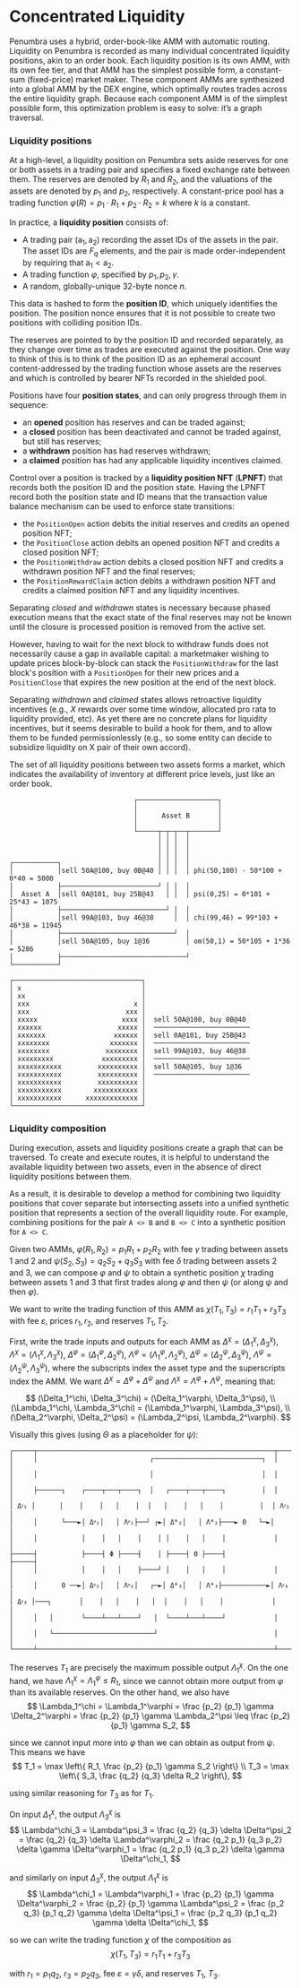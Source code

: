 # Concentrated Liquidity

Penumbra uses a hybrid, order-book-like AMM with automatic routing. Liquidity on Penumbra is recorded as many individual concentrated liquidity positions, akin to an order book. Each liquidity position is its own AMM, with its own fee tier, and that AMM has the simplest possible form, a constant-sum (fixed-price) market maker. These component AMMs are synthesized into a global AMM by the DEX engine, which optimally routes trades across the entire liquidity graph. Because each component AMM is of the simplest possible form, this optimization problem is easy to solve: it’s a graph traversal.


### Liquidity positions

At a high-level, a liquidity position on Penumbra sets aside reserves for one or both assets in a trading pair and specifies a fixed exchange rate between them. The reserves are denoted by $R_1$ and $R_2$, and the valuations of the assets are denoted by $p_1$ and $p_2$, respectively. A constant-price pool has a trading function $\varphi(R) = p_1 \cdot R_1 + p_2 \cdot R_2 = k$ where $k$ is a constant.

In practice, a **liquidity position** consists of:

* A trading pair $(\mathsf a_1, \mathsf a_2)$ recording the asset IDs of the assets in the pair. The asset IDs are $F_q$ elements, and the pair is made order-independent by requiring that $\mathsf a_1 < \mathsf a_2$.
* A trading function $\varphi$, specified by $p_1, p_2, \gamma$.
* A random, globally-unique 32-byte nonce $n$.

This data is hashed to form the **position ID**, which uniquely identifies the position.  The position nonce ensures that it is not possible to create two positions with colliding position IDs.

The reserves are pointed to by the position ID and recorded separately, as they change over time as trades are executed against the position. One way to think of this is to think of the position ID as an ephemeral account content-addressed by the trading function whose assets are the reserves and which is controlled by bearer NFTs recorded in the shielded pool.

Positions have four **position states**, and can only progress through them in sequence:

* an **opened** position has reserves and can be traded against;
* a **closed** position has been deactivated and cannot be traded against, but still has reserves;
* a **withdrawn** position has had reserves withdrawn;
* a **claimed** position has had any applicable liquidity incentives claimed.

Control over a position is tracked by a **liquidity position NFT** (**LPNFT**) that records both the position ID and the position state.  Having the LPNFT record both the position state and ID means that the transaction value balance mechanism can be used to enforce state transitions:

- the `PositionOpen` action debits the initial reserves and credits an opened position NFT;
- the `PositionClose` action debits an opened position NFT and credits a closed position NFT;
- the `PositionWithdraw` action debits a closed position NFT and credits a withdrawn position NFT and the final reserves;
- the `PositionRewardClaim` action debits a withdrawn position NFT and credits a claimed position NFT and any liquidity incentives. 

Separating _closed_ and _withdrawn_ states is necessary because phased execution means that the exact state of the final reserves may not be known until the closure is processed position is removed from the active set. 

However, having to wait for the next block to withdraw funds does not necessarily cause a gap in available capital: a marketmaker wishing to update prices block-by-block can stack the `PositionWithdraw` for the last block's position with a `PositionOpen` for their new prices and a `PositionClose` that expires the new position at the end of the next block.

Separating _withdrawn_ and _claimed_ states allows retroactive liquidity incentives (e.g., $X$ rewards over some time window, allocated pro rata to liquidity provided, etc).  As yet there are no concrete plans for liquidity incentives, but it seems desirable to build a hook for them, and to allow them to be funded permissionlessly (e.g., so some entity can decide to subsidize liquidity on X pair of their own accord).

The set of all liquidity positions between two assets forms a market, which indicates the availability of inventory at different price levels, just like an order book.

```
                               ┌────────────────────┐
                               │                    │
                               │      Asset B       │
                               │                    │
                               └─────┬─┬─┬──┬───────┘
                                     │ │ │  │
                                     │ │ │  │
                                     │ │ │  │
┌───────────┐                        │ │ │  │
│           │sell 50A@100, buy 0B@40 │ │ │  │ phi(50,100) - 50*100 + 0*40 = 5000
│           ├────────────────────────┘ │ │  │
│  Asset A  │sell 0A@101, buy 25B@43   │ │  │ psi(0,25) = 0*101 + 25*43 = 1075
│           ├──────────────────────────┘ │  │
│           │sell 99A@103, buy 46@38     │  │ chi(99,46) = 99*103 + 46*38 = 11945
│           ├────────────────────────────┘  │
│           │sell 50A@105, buy 1@36         │ om(50,1) = 50*105 + 1*36 = 5286
│           ├───────────────────────────────┘
└───────────┘
```


```
┌────────────────────────────────┐
│ x                              │
│ xx                             │
│ xxx                          x │
│ xxx                        xxx │
│ xxxxx                     xxxx │  sell 50A@100, buy 0B@40
│ xxxxxx                   xxxxx │  ────────────────────────
│ xxxxxxx                 xxxxxx │  sell 0A@101, buy 25B@43
│ xxxxxxxx               xxxxxxx │  ────────────────────────
│ xxxxxxxx              xxxxxxxx │  sell 99A@103, buy 46@38
│ xxxxxxxxx            xxxxxxxxx │  ────────────────────────
│ xxxxxxxxxxx         xxxxxxxxxx │  sell 50A@105, buy 1@36
│ xxxxxxxxxxx         xxxxxxxxxx │  ────────────────────────
│ xxxxxxxxxxx         xxxxxxxxxx │
│ xxxxxxxxxxx        xxxxxxxxxxx │
│ xxxxxxxxxxx      xxxxxxxxxxxxx │
└────────────────────────────────┘
```
### Liquidity composition

During execution, assets and liquidity positions create a graph that can be traversed. To create and execute routes, it is helpful to understand the available liquidity between two assets, even in the absence of direct liquidity positions between them.

As a result, it is desirable to develop a method for combining two liquidity positions that cover separate but intersecting assets into a unified synthetic position that represents a section of the overall liquidity route. For example, combining positions for the pair `A <> B` and `B <> C` into a synthetic position for `A <> C`.

Given two AMMs, $\varphi(R_1, R_2) = p_1 R_1 + p_2 R_2$ with fee $\gamma$ trading between assets $1$ and $2$ and $\psi(S_2, S_3) = q_2 S_2 + q_3 S_3$ with fee $\delta$ trading between assets $2$ and $3$, we can compose $\varphi$ and $\psi$ to obtain a synthetic position $\chi$ trading between assets $1$ and $3$ that first trades along $\varphi$ and then $\psi$ (or along $\psi$ and then $\varphi$).

We want to write the trading function of this AMM as $\chi(T_1, T_3) = r_1 T_1 + r_3 T_3$ with fee $\varepsilon$, prices $r_1, r_2$, and reserves $T_1, T_2$.

First, write the trade inputs and outputs for each AMM as $\Delta^\chi = (\Delta^\chi_1, \Delta^\chi_3)$, $\Lambda^\chi = (\Lambda^\chi_1, \Lambda^\chi_3)$, $\Delta^\varphi = (\Delta^\varphi_1, \Delta^\varphi_2)$, $\Lambda^\varphi = (\Lambda^\varphi_1, \Lambda^\varphi_2)$, $\Delta^\psi = (\Delta^\psi_2, \Delta^\psi_3)$, $\Lambda^\psi = (\Lambda^\psi_2, \Lambda^\psi_3)$, where the subscripts index the asset type and the superscripts index the AMM. We want $\Delta^\chi = \Delta^\varphi + \Delta^\psi$ and $\Lambda^\chi = \Lambda^\varphi + \Lambda^\psi$, meaning that:

$$
(\Delta_1^\chi, \Delta_3^\chi) = (\Delta_1^\varphi, \Delta_3^\psi), \\
(\Lambda_1^\chi, \Lambda_3^\chi) = (\Lambda_1^\varphi, \Lambda_3^\psi), \\
(\Delta_2^\varphi, \Delta_2^\psi) = (\Lambda_2^\psi, \Lambda_2^\varphi).
$$

Visually this gives (using $\Theta$ as a placeholder for $\psi$):

```
┌─────┬───────────────────────────────────────────────────────────┬─────┐
│     │                            ┌───────────────────────────┐  │     │
│     │                            │                           │  │     │
│     ├──────┐    ┌────┬───┬────┐  │   ┌────┬───┬────┐         │  │     │
│ Δᵡ₁ │      │    │    │   │    │  │   │    │   │    │         │  │ Λᵡ₁ │
│     │      └───►│ Δᵠ₁│   │ Λᵠ₁├──┘ ┌►│ Δᶿ₂│   │ Λᶿ₂├───► 0   └─►│     │
│     │           │    │   │    │    │ │    │   │    │            │     │
├─────┤           ├────┤ Φ ├────┤    │ ├────┤ Θ ├────┤            ├─────┤
│     │           │    │   │    ├────┘ │    │   │    │            │     │
│     │      0 ──►│ Δᵠ₂│   │ Λᵠ₂│   ┌─►│ Δᶿ₃│   │ Λᶿ₃├───────────►│ Λᵡ₃ │
│ Δᵡ₃ │───┐       │    │   │    │   │  │    │   │    │            │     │
│     │   │       └────┴───┴────┘   │  └────┴───┴────┘            │     │
│     │   └─────────────────────────┘                             │     │
└─────┴───────────────────────────────────────────────────────────┴─────┘
```

The reserves $T_1$ are precisely the maximum possible output $\Lambda_1^\chi$. On the one hand, we have $\Lambda_1^\chi = \Lambda_1^\varphi \leq R_1$, since we cannot obtain more output from $\varphi$ than its available reserves. On the other hand, we also have
$$
\Lambda_1^\chi = \Lambda_1^\varphi = \frac {p_2} {p_1} \gamma \Delta_2^\varphi = \frac {p_2} {p_1} \gamma \Lambda_2^\psi \leq \frac {p_2} {p_1} \gamma S_2,
$$

since we cannot input more into $\varphi$ than we can obtain as output from $\psi$. This means we have
$$
T_1 = \max \left\{ R_1, \frac {p_2} {p_1} \gamma S_2 \right\} \\
T_3 = \max \left\{ S_3, \frac {q_2} {q_3} \delta R_2 \right\},
$$

using similar reasoning for $T_3$ as for $T_1$.

On input $\Delta^\chi_1$, the output $\Lambda^\chi_3$ is
$$
\Lambda^\chi_3 = \Lambda^\psi_3
= \frac {q_2} {q_3} \delta \Delta^\psi_2
= \frac {q_2} {q_3} \delta \Lambda^\varphi_2
= \frac {q_2 p_1} {q_3 p_2} \delta \gamma \Delta^\varphi_1
= \frac {q_2 p_1} {q_3 p_2} \delta \gamma \Delta^\chi_1,
$$

and similarly on input $\Delta^\chi_3$, the output $\Lambda^\chi_1$ is
$$
\Lambda^\chi_1 = \Lambda^\varphi_1
= \frac {p_2} {p_1} \gamma \Delta^\varphi_2
= \frac {p_2} {p_1} \gamma \Lambda^\psi_2
= \frac {p_2 q_3} {p_1 q_2} \gamma \delta \Delta^\psi_1
= \frac {p_2 q_3} {p_1 q_2} \gamma \delta \Delta^\chi_1,
$$

so we can write the trading function $\chi$ of the composition as
$$
\chi(T_1, T_3) = r_1 T_1 + r_3T_3
$$

with $r_1 = p_1 q_2$, $r_3 = p_2 q_3$, fee $\varepsilon = \gamma \delta$, and reserves $T_1$, $T_3$.
